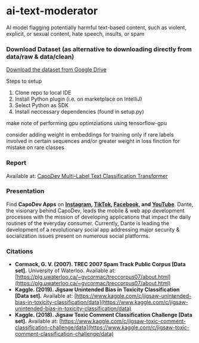 # ai-text-moderator
AI model flagging potentially harmful text-based content, such as violent, explicit, or sexual content, hate speech, insults, or spam

### Download Dataset (as alternative to downloading directly from data/raw & data/clean)
[Download the dataset from Google Drive](https://drive.google.com/drive/folders/1oZYg86yW4SJTQVdV3iR5N0IkcwxV_0zP?usp=sharing)


Steps to setup
1. Clone repo to local IDE
2. Install Python plugin (i.e. on marketplace on IntelliJ)
3. Select Python as SDK
4. Install neccessary dependencies (found in setup.py)

make note of performing gpu optimziations using tensorflow-gpu

consider adding weight in embeddings for training only if rare labels involved in certain sequences and/or greater weight in loss finction for mistake on rare classes

### Report
Available at: [CapoDev Multi-Label Text Classification Transformer](https://docs.google.com/document/d/1tZsWFJ38rv13aUw0n1uIgANljv0hqC0YOihRFfJ73fg/edit?usp=sharing)

### Presentation
Find **CapoDev Apps** on **[Instagram](https://www.instagram.com/capodevapps/), [TikTok](https://www.tiktok.com/@capodevapps?is_from_webapp=1&sender_device=pc), [Facebook](https://www.facebook.com/share/yqn765FgofCrR2jr/?mibextid=LQQJ4d), and [YouTube](https://youtube.com/@capodevapps?si=DF53TrDJOSbCm4Hj)**. Dante, the visionary behind CapoDev, leads the mobile & web app development processes with the mission of developing applications that impact the daily routines of the everyday consumer. Currently, Dante is leading the development of a revolutionary social app addressing major security & socialization issues present on numerous social platforms. 

### Citations

- **Cormack, G. V. (2007). TREC 2007 Spam Track Public Corpus [Data set].** University of Waterloo. Available at: [https://plg.uwaterloo.ca/~gvcormac/treccorpus07/about.html](https://plg.uwaterloo.ca/~gvcormac/treccorpus07/about.html)
- **Kaggle. (2019). Jigsaw Unintended Bias in Toxicity Classification [Data set].** Available at: [https://www.kaggle.com/c/jigsaw-unintended-bias-in-toxicity-classification/data](https://www.kaggle.com/c/jigsaw-unintended-bias-in-toxicity-classification/data)
- **Kaggle. (2018). Jigsaw Toxic Comment Classification Challenge [Data set].** Available at: [https://www.kaggle.com/c/jigsaw-toxic-comment-classification-challenge/data](https://www.kaggle.com/c/jigsaw-toxic-comment-classification-challenge/data)
